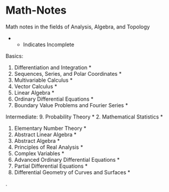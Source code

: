 # Math-Notes

 Math notes in the fields of Analysis, Algebra, and Topology 

* - Indicates Incomplete


Basics:
1. Differentiation and Integration *
2. Sequences, Series, and Polar Coordinates *
3. Multivariable Calculus *
5. Vector Calculus *
6. Linear Algebra *
7. Ordinary Differential Equations *
8. Boundary Value Problems and Fourier Series *

Intermediate:
9. Probability Theory *
2. Mathematical Statistics *
1. Elementary Number Theory *
2. Abstract Linear Algebra *
3. Abstract Algebra *
6. Principles of Real Analysis *
10.  Complex Variables * 
11. Advanced Ordinary Differential Equations *
12. Partial Differential Equations *
14. Differential Geometry of Curves and Surfaces *















   











       

    
  .   














